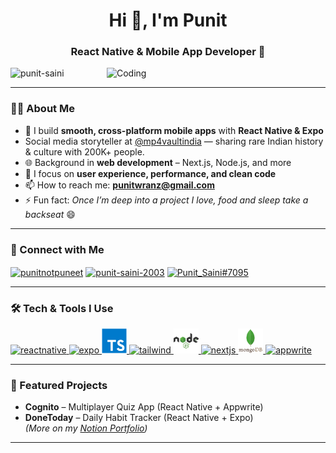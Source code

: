 <h1 align="center">Hi 👋, I'm Punit</h1>
<h3 align="center">React Native & Mobile App Developer 🚀</h3>
<img align="right" alt="Coding" width="350" src="https://media.giphy.com/media/qgQUggAC3Pfv687qPC/giphy.gif">

<p align="left">
  <img src="https://komarev.com/ghpvc/?username=punit-saini&label=Profile%20views&color=0e75b6&style=flat" alt="punit-saini" />
</p>

---

### 👨‍💻 About Me
- 📱 I build **smooth, cross-platform mobile apps** with **React Native & Expo**
- Social media storyteller at [@mp4vaultindia](https://instagram.com/mp4vaultindia) — sharing rare Indian history & culture with 200K+ people.
- 🌐 Background in **web development** – Next.js, Node.js, and more  
- 🎯 I focus on **user experience, performance, and clean code**  
- 📫 How to reach me: **punitwranz@gmail.com**  
- ⚡ Fun fact: *Once I’m deep into a project I love, food and sleep take a backseat* 😄  

---

### 🤝 Connect with Me
<p align="left">
<a href="https://twitter.com/punitnotpuneet" target="_blank"><img align="center" src="https://raw.githubusercontent.com/rahuldkjain/github-profile-readme-generator/master/src/images/icons/Social/twitter.svg" alt="punitnotpuneet" height="30" width="40" /></a>
<a href="https://linkedin.com/in/punit-saini-2003" target="_blank"><img align="center" src="https://raw.githubusercontent.com/rahuldkjain/github-profile-readme-generator/master/src/images/icons/Social/linked-in-alt.svg" alt="punit-saini-2003" height="30" width="40" /></a>
<a href="https://discord.gg/Punit_Saini#7095" target="_blank"><img align="center" src="https://raw.githubusercontent.com/rahuldkjain/github-profile-readme-generator/master/src/images/icons/Social/discord.svg" alt="Punit_Saini#7095" height="30" width="40" /></a>
</p>

---

### 🛠️ Tech & Tools I Use
<p align="left">
  <a href="https://reactnative.dev/" target="_blank" rel="noreferrer"> <img src="https://reactnative.dev/img/header_logo.svg" alt="reactnative" width="40" height="40"/> </a>
  <a href="https://expo.dev/" target="_blank" rel="noreferrer"> <img src="https://avatars.githubusercontent.com/u/12504344?s=200&v=4" alt="expo" width="40" height="40"/> </a>
  <a href="https://www.typescriptlang.org/" target="_blank" rel="noreferrer"> <img src="https://raw.githubusercontent.com/devicons/devicon/master/icons/typescript/typescript-original.svg" alt="typescript" width="40" height="40"/> </a>
  <a href="https://tailwindcss.com/" target="_blank" rel="noreferrer"> <img src="https://www.vectorlogo.zone/logos/tailwindcss/tailwindcss-icon.svg" alt="tailwind" width="40" height="40"/> </a>
  <a href="https://nodejs.org" target="_blank" rel="noreferrer"> <img src="https://raw.githubusercontent.com/devicons/devicon/master/icons/nodejs/nodejs-original-wordmark.svg" alt="nodejs" width="40" height="40"/> </a>
  <a href="https://nextjs.org/" target="_blank" rel="noreferrer"> <img src="https://cdn.worldvectorlogo.com/logos/nextjs-2.svg" alt="nextjs" width="40" height="40"/> </a>
  <a href="https://www.mongodb.com/" target="_blank" rel="noreferrer"> <img src="https://raw.githubusercontent.com/devicons/devicon/master/icons/mongodb/mongodb-original-wordmark.svg" alt="mongodb" width="40" height="40"/> </a>
  <a href="https://appwrite.io/" target="_blank" rel="noreferrer"> <img src="https://avatars.githubusercontent.com/u/25003669?s=200&v=4" alt="appwrite" width="40" height="40"/> </a>
</p>

---

### 📂 Featured Projects
- **Cognito** – Multiplayer Quiz App (React Native + Appwrite)  
- **DoneToday** – Daily Habit Tracker (React Native + Expo)  
*(More on my [Notion Portfolio](https://your-link.com))*  

---
